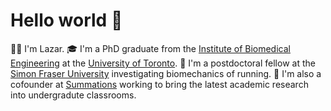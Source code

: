 # Hello world 👋

<!--
**lazarjov/lazarjov** is a ✨ _special_ ✨ repository because its `README.md` (this file) appears on your GitHub profile.

Here are some ideas to get you started:

- 🔭 I’m currently working on ...
- 🌱 I’m currently learning ...
- 👯 I’m looking to collaborate on ...
- 🤔 I’m looking for help with ...
- 💬 Ask me about ...
- 📫 How to reach me: ...
- 😄 Pronouns: ...
- ⚡ Fun fact: ...
-->

🙋‍♂️ I'm Lazar.
🎓 I'm a PhD graduate from the [Institute of Biomedical Engineering](https://bme.utoronto.ca/) at the [University of Toronto](https://www.utoronto.ca/).
🔬 I'm a postdoctoral fellow at the [Simon Fraser University](https://www.sfu.ca/) investigating biomechanics of running.
🔭 I'm also a cofounder at [Summations](https://www.summations.com) working to bring the latest academic research into undergradute classrooms.
